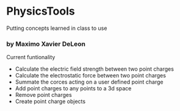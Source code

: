# PhysicsTools
Putting concepts learned in class to use

### by Maximo Xavier DeLeon

Current funtionality
* Calculate the electric field strength between two point charges
* Calculate the electrostatic force between two point charges
* Summate the corces acting on a user defined point charge
* Add point charges to any points to a 3d space
* Remove point charges
* Create point charge objects


